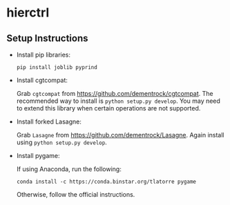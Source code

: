 # hierctrl

## Setup Instructions

- Install pip libraries:

  ```
  pip install joblib pyprind
  ```

- Install cgtcompat:

  Grab `cgtcompat` from https://github.com/dementrock/cgtcompat. The recommended way to install is `python setup.py develop`. You may need to extend this library when certain operations are not supported.

- Install forked Lasagne:

  Grab `Lasagne` from https://github.com/dementrock/Lasagne. Again install using `python setup.py develop`.

- Install pygame:

  If using Anaconda, run the following:

  ```
  conda install -c https://conda.binstar.org/tlatorre pygame
  ```

  Otherwise, follow the official instructions.
